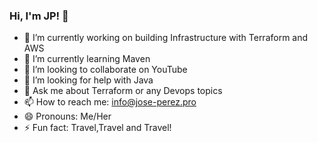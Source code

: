 ### Hi, I'm JP! 👋



- 🔭 I’m currently working on building Infrastructure with Terraform and AWS
- 🌱 I’m currently learning Maven
- 👯 I’m looking to collaborate on YouTube
- 🤔 I’m looking for help with Java
- 💬 Ask me about Terraform or any Devops topics
- 📫 How to reach me: info@jose-perez.pro
- 😄 Pronouns: Me/Her
- ⚡ Fun fact: Travel,Travel and Travel!
